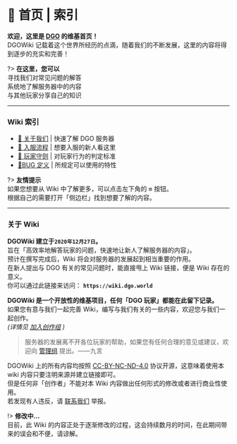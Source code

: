 <!-- README -->

# 🎨 首页 | 索引

**欢迎，这里是 [DGO](notice/about) 的维基首页！** <br/>
DGOWiki 记载着这个世界所经历的点滴，随着我们的不断发展，这里的内容将得到逐步的充实和完善！

?> **在这里，您可以** <br/>
寻找我们对常见问题的解答<br/>
系统地了解服务器中的内容<br/>
与其他玩家分享自己的知识

---

### Wiki 索引

- [📢 关于我们](notice/about) | 快速了解 DGO 服务器<br/>
- [🧭 入服流程](notice/join) | 想要入服的新人看这里<br/>
- [📜 玩家守则](notice/rules) | 对玩家行为的判定标准<br/>
- [🐛BUG 定义](notice/bugDefinition) | 所规定可以使用的特性

?> **友情提示** <br/>
如果您想要从 Wiki 中了解更多，可以点击左下角的 <kbd>≡</kbd> 按钮。<br/>
根据自己的需要打开「侧边栏」找到想要了解的内容。

---

### 关于 Wiki

**DGOWiki 建立于`2020年12月27日`。** <br/>
旨在「高效率地解答玩家的问题，快速地让新人了解服务器的内容」。<br/>
预计在撰写完成后，Wiki 将会对服务器的发展起到相当重要的作用。<br/>
在新人提出与 DGO 有关的常见问题时，能直接甩上 Wiki 链接，便是 Wiki 存在的意义。<br/>
你可以通过此链接来访问： **`https://wiki.dgo.world`**

**DGOWiki 是一个开放性的维基项目，任何「DGO 玩家」都能在此留下记录。** <br/>
如果您有意与我们一起完善 Wiki，编写与我们有关的一些内容，欢迎您与我们一起创作。<br/>
_(详情见 [加入创作组](other/joinCreation) )_

> 服务器的发展离不开各位玩家的帮助，如果您有任何合理的意见或建议，欢迎向 [管理组]() 提出。——九言

DGOWiki 上的所有内容均按照 [CC-BY-NC-ND-4.0](https://creativecommons.org/licenses/by-nc-nd/4.0/) 协议开源，这意味着使用本 wiki 内容只要注明来源并建立链接即可。<br/>
但是任何非「创作者」不能对本 Wiki 内容做出任何形式的修改或者进行商业性使用。<br/>
若发现有人违反，请 [联系我们](other/contact) 举报。

!> **修改中...** <br/>
目前，此 Wiki 的内容正处于逐渐修改的过程，这会持续数月的时间，在此期间带来的误会和不便，请谅解。
